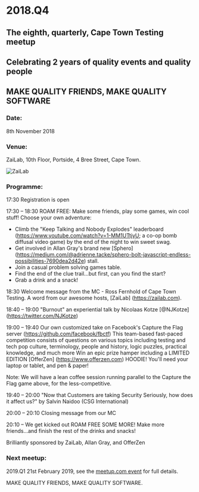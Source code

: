 # 2018.Q4

## The eighth, quarterly, Cape Town Testing meetup
## Celebrating 2 years of quality events and quality people


## MAKE QUALITY FRIENDS, MAKE QUALITY SOFTWARE

### Date:
8th November 2018

### Venue:
ZaiLab, 10th Floor, Portside, 4 Bree Street, Cape Town.

![ZaiLab](https://secure.meetupstatic.com/photos/event/9/f/0/3/highres_476140707.jpeg)

### Programme:

17:30
Registration is open

17:30 – 18:30
ROAM FREE: Make some friends, play some games, win cool stuff!
Choose your own adventure:
* Climb the "Keep Talking and Nobody Explodes" leaderboard (https://www.youtube.com/watch?v=1-MM1UTtjyU; a co-op bomb diffusal video game) by the end of the night to win sweet swag.
* Get involved in Allan Gray's brand new [Sphero] (https://medium.com/@adrienne.tacke/sphero-bolt-javascript-endless-possibilities-7690dea2d42e) stall.
* Join a casual problem solving games table.
* Find the end of the clue trail...but first, can you find the start?
* Grab a drink and a snack!

18:30
Welcome message from the MC - Ross Fernhold of Cape Town Testing.
A word from our awesome hosts, [ZaiLab] (https://zailab.com).

18:40 – 19:00
"Burnout" an experiential talk by Nicolaas Kotze [@NJKotze] (https://twitter.com/NJKotze)

19:00 – 19:40
Our own customized take on Facebook's Capture the Flag server (https://github.com/facebook/fbctf)
This team-based fast-paced competition consists of questions on various topics including testing and tech pop culture, terminology, people and history, logic puzzles, practical knowledge, and much more
Win an epic prize hamper including a LIMITED EDITION [OfferZen] (https://www.offerzen.com) HOODIE!
You'll need your laptop or tablet, and pen & paper!

Note: We will have a lean coffee session running parallel to the Capture the Flag game above, for the less-competitive.

19:40 – 20:00
"Now that Customers are taking Security Seriously, how does it affect us?" by Salvin Naidoo (CSG International)

20:00 – 20:10
Closing message from our MC

20:10 – We get kicked out
ROAM FREE SOME MORE! Make more friends...and finish the rest of the drinks and snacks!

Brilliantly sponsored by
ZaiLab, Allan Gray, and OfferZen

### Next meetup:

2019.Q1 21st February 2019, see the [meetup.com event](https://www.meetup.com/cape-town-testing-meetup/events/) for full details.

MAKE QUALITY FRIENDS,
MAKE QUALITY SOFTWARE.
